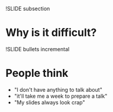 !SLIDE subsection

# Why is it difficult?

!SLIDE bullets incremental

# People think

* "I don't have anything to talk about"
* "it'll take me a week to prepare a talk"
* "My slides always look crap"